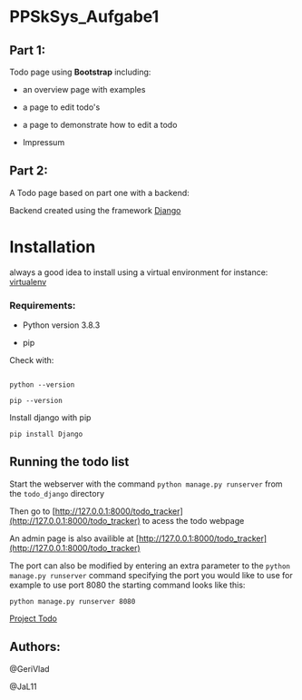# PPSkSys_Aufgabe1

## Part 1:

Todo page using **Bootstrap** including:

- an overview page with examples

- a page to edit todo's

- a page to demonstrate how to edit a todo

- Impressum



## Part 2:

A Todo page based on part one with a backend:

Backend created using the framework [Django](https://www.djangoproject.com/)



# Installation

always a good idea to install using a virtual environment for instance: [virtualenv](https://virtualenv.pypa.io/en/stable/)



### Requirements:

 - Python version 3.8.3 

 - pip

 

 Check with:



``` 

python --version 

pip --version

```



Install django with pip



`pip install Django`



## Running the todo list



Start the webserver with the command `python manage.py runserver` from the `todo_django` directory

Then go to [http://127.0.0.1:8000/todo_tracker](http://127.0.0.1:8000/todo_tracker) to acess the todo webpage

An admin page is also availible at [http://127.0.0.1:8000/todo_tracker](http://127.0.0.1:8000/todo_tracker)



The port can also be modified by entering an extra parameter to the `python manage.py runserver` command specifying the port you would like to use for example to use port 8080 the starting command looks like this:





```python manage.py runserver 8080```









[Project Todo](https://github.com/GeriVlad/PPSkSys_Aufgabe1/blob/master/project_todo.md)



## Authors:

@GeriVlad



@JaL11


